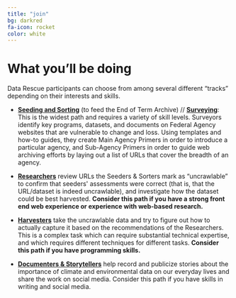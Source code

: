 ```yaml
---
title: "join"
bg: darkred
fa-icon: rocket  
color: white  
---
```


# What you’ll be doing
 
Data Rescue participants can choose from among several different “tracks” depending on their interests and skills.

- [**Seeding and Sorting**](https://datarefuge.github.io/workflow/seeding/) (to feed the End of Term Archive) // [**Surveying**](https://datarefuge.github.io/workflow/surveying/#what-do-surveyors-do): This is the widest path and requires a variety of skill levels. Surveyors identify key programs, datasets, and documents on Federal Agency websites that are vulnerable to change and loss. Using templates and how-to guides, they create Main Agency Primers in order to introduce a particular agency, and Sub-Agency Primers in order to guide web archiving efforts by laying out a list of URLs that cover the breadth of an agency.

- [**Researchers**](https://datarefuge.github.io/workflow/researching/) review URLs the Seeders & Sorters mark as “uncrawlable” to confirm that seeders' assessments were correct (that is, that the URL/dataset is indeed uncrawlable), and investigate how the dataset could be best harvested. **Consider this path if you have a strong front end web experience or experience with web-based research.**

- [**Harvesters**](https://datarefuge.github.io/workflow/harvesting/) take the uncrawlable data and try to figure out how to actually capture it based on the recommendations of the Researchers. This is a complex task which can require substantial technical expertise, and which requires different techniques for different tasks. **Consider this path if you have programming skills.**

- [**Documenters & Storytellers**](http://www.ppehlab.org/storytelling) help record and publicize stories about the importance of climate and environmental data on our everyday lives and share the work on social media. Consider this path if you have skills in writing and social media.

